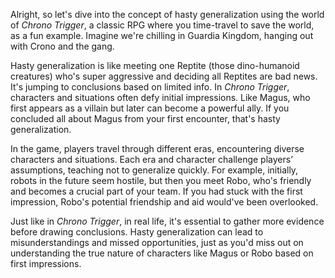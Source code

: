 Alright, so let's dive into the concept of hasty generalization using the world of *Chrono Trigger*, a classic RPG where you time-travel to save the world, as a fun example. Imagine we're chilling in Guardia Kingdom, hanging out with Crono and the gang.

Hasty generalization is like meeting one Reptite (those dino-humanoid creatures) who's super aggressive and deciding all Reptites are bad news. It's jumping to conclusions based on limited info. In *Chrono Trigger*, characters and situations often defy initial impressions. Like Magus, who first appears as a villain but later can become a powerful ally. If you concluded all about Magus from your first encounter, that's hasty generalization.

In the game, players travel through different eras, encountering diverse characters and situations. Each era and character challenge players’ assumptions, teaching not to generalize quickly. For example, initially, robots in the future seem hostile, but then you meet Robo, who's friendly and becomes a crucial part of your team. If you had stuck with the first impression, Robo's potential friendship and aid would've been overlooked.

Just like in *Chrono Trigger*, in real life, it's essential to gather more evidence before drawing conclusions. Hasty generalization can lead to misunderstandings and missed opportunities, just as you'd miss out on understanding the true nature of characters like Magus or Robo based on first impressions.